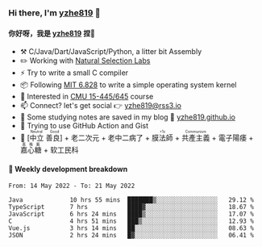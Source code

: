 ### Hi there, I'm [yzhe819](https://github.com/yzhe819) 👋

#### 你好呀，我是 [yzhe819](https://github.com/yzhe819) 捏👋

- :hammer_and_pick: C/Java/Dart/JavaScript/Python, a litter bit Assembly
- :pencil2: Working with [Natural Selection Labs](https://github.com/NaturalSelectionLabs)
- ⚡ Try to write a small C compiler
- 📦 Following [MIT 6.828](https://pdos.csail.mit.edu/6.828/2018/overview.html) to write a simple operating system kernel
- 🧪 Interested in [CMU 15-445/645](https://15445.courses.cs.cmu.edu/fall2020/) course
- 📫 Connect? let's get social 👉 yzhe819@rss3.io
- :scroll: Some studying notes are saved in my blog :space_invader: [yzhe819.github.io](https://yzhe819.github.io/)
- 🌟 Trying to use GitHub Action and Gist
- 🔑 <ruby>[中立 善良]<rp>（</rp><rt>Neutral Good</rt><rp>）</rp></ruby> + 老二次元 + 老中二病了 + <ruby>膜法師<rp>（</rp><rt>+1s</rt><rp>）</rp></ruby> +  <ruby>共產主義<rp>（</rp><rt>Communism</rt><rp>）</rp></ruby> + 電子陽痿 + <ruby>嘉心糖<rp>（</rp><rt>嘉晚飯</rt><rp>）</rp></ruby> + 软工民科



#### 📝 Weekly development breakdown

<!--START_SECTION:waka-->

```text
From: 14 May 2022 - To: 21 May 2022

Java             10 hrs 55 mins  ███████▒░░░░░░░░░░░░░░░░░   29.12 %
TypeScript       7 hrs           ████▓░░░░░░░░░░░░░░░░░░░░   18.67 %
JavaScript       6 hrs 24 mins   ████▒░░░░░░░░░░░░░░░░░░░░   17.07 %
C                4 hrs 51 mins   ███▒░░░░░░░░░░░░░░░░░░░░░   12.93 %
Vue.js           3 hrs 14 mins   ██░░░░░░░░░░░░░░░░░░░░░░░   08.63 %
JSON             2 hrs 24 mins   █▓░░░░░░░░░░░░░░░░░░░░░░░   06.41 %
```

<!--END_SECTION:waka-->



